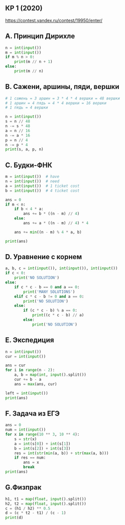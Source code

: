 ## КР 1 (2020)
https://contest.yandex.ru/contest/19950/enter/

## A. Принцип Дирихле
```python
n = int(input())
m = int(input())
if m % n > 0:
    print(m // n + 1)
else:
    print(m // n)
```

## B. Сажени, аршины, пяди, вершки
```python
# 1 сажень = 3 аршин = 3 * 4 * 4 вершки = 48 вершки
# 1 аршин = 4 пядь = 4 * 4 вершки = 16 вершки
# 1 пядь = 4 вершки

n = int(input())
s = n // 48
n -= s * 48
a = n // 16
n -= a * 16
p = n // 4
n -= p * 4
print(s, a, p, n)
```

## C. Будки-ФНК

```python
m = int(input())  # have
n = int(input())  # need
a = int(input())  # 1 ticket cost
b = int(input())  # 4 ticket cost

ans = 0
if m < n:
    if b < 4 * a:
        ans += b * ((n - m) // 4)
    else:
        ans += a * ((n - m) // 4) * 4

    ans += min((n - m) % 4 * a, b)

print(ans)
```
## D. Уравнение с корнем
```python
a, b, c = int(input()), int(input()), int(input())
if c < 0:
    print('NO SOLUTION')
else:
    if c * c - b == 0 and a == 0:
        print('MANY SOLUTIONS')
    elif c * c - b != 0 and a == 0:
        print('NO SOLUTION')
    else:
        if (c * c - b) % a == 0:
            print((c * c - b) // a)
        else:
            print('NO SOLUTION')
```

## E. Экспедиция
```python
n = int(input())
cur = int(input())

ans = cur
for i in range(n - 2):
    a, b = map(int, input().split())
    cur += b - a
    ans = max(ans, cur)

left = int(input())
print(ans)
```

## F. Задача из ЕГЭ
```python
ans = 0
num = int(input())
for x in range(10 ** 3, 10 ** 4):
    s = str(x)
    a = int(s[0]) + int(s[1])
    b = int(s[2]) + int(s[3])
    res = int(str(min(a, b)) + str(max(a, b)))
    if res == num:
        ans = x
        break
print(ans)
```

## G.Физпрак

```python
h1, t1 = map(float, input().split())
h2, t2 = map(float, input().split())
c = (h1 / h2) ** 0.5
d = (c * t2 - t1) / (c - 1)
print(d)
```
